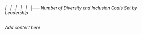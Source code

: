 ###### |   |   |   |   |   ├── Number of Diversity and Inclusion Goals Set by Leadership

*Add content here*
